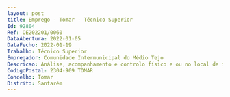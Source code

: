 ```yaml
--- 
layout: post
title: Emprego - Tomar - Técnico Superior
Id: 92804
Ref: OE202201/0060
DataAbertura: 2022-01-05
DataFecho: 2022-01-19
Trabalho: Técnico Superior
Empregador: Comunidade Intermunicipal do Médio Tejo
Descricao: Análise, acompanhamento e controlo físico e ou no local de investimentos públicos   privados, nomeadamente de âmbito municipal e ou intermunicipal, no âmbito de Fundos e Programas de Apoio da União Europeia e ou nacionais, incluindo verificações à priori com vista à apreciação do enquadramento formal e físico nas regras dos respetivos fundos e programas comunitários e ou nacionais  Análise e acompanhamento do processo de contratualização de investimentos privados, municipais e intermunicipais financiados por fundos e programas comunitários, e ou nacionais  Elaboração de pareceres técnicos relacionados com o acompanhamento e controlo de candidaturas, nos aspetos físicos e processuais  Preparação e acompanhamento de projetos intermunicipais para a rentabilização de ações no âmbito da segurança, e higiene, transportes coletivos, energia, entre outros.
CodigoPostal: 2304-909 TOMAR
Concelho: Tomar
Distrito: Santarém
--- 
```

